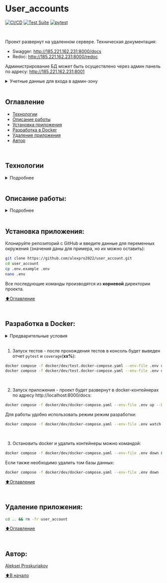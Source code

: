 # User_accounts

[![CI/CD](https://github.com/alexpro2022/user_account/actions/workflows/flow_ci_cd.yaml/badge.svg)](https://github.com/alexpro2022/user_account/actions/workflows/flow_ci_cd.yaml)
[![Test Suite](https://github.com/alexpro2022/user_account/actions/workflows/flow_branch_test.yaml/badge.svg)](https://github.com/alexpro2022/user_account/actions/workflows/flow_branch_test.yaml)
[![pytest](https://img.shields.io/badge/pytest-95%25-light_green?logo=pytest)](https://github.com/alexpro2022/user_account/actions/runs/14718646011/job/41307783686#step:7:353)

<br>

Проект развернут на удаленном сервере.
Техническая документация:
  - Swagger: http://185.221.162.231:8000/docs
  - Redoc: http://185.221.162.231:8000/redoc

<!-- Для разработки используются эндпойнты по адресу:
http://185.221.162.231:8000/docs#/Development<br>
Сервисные эндпойнты по адресу:
http://185.221.162.231:8000/docs#/Secrets<br> -->

Администрирование БД может быть осуществлено через админ панель по адресу:
http://185.221.162.231:8001<br>
<details><summary>Учетные данные для входа в админ-зону</summary><br>

Пароль: `postgres`<br>

![alt text](images/credentials.png)

<h1></h1>
</details>


<br>



## Оглавление
- [Технологии](#технологии)
- [Описание работы](#описание-работы)
- [Установка приложения](#установка-приложения)
- [Разработка в Docker](#разработка-в-Docker)
- [Удаление приложения](#удаление-приложения)
- [Автор](#автор)

<br>



## Технологии
<details><summary>Подробнее</summary><br>

[![Python](https://img.shields.io/badge/python-3.10%20%7C%203.11%20%7C%203.12%20%7C%203.13-blue?logo=python)](https://www.python.org/)
[![FastAPI](https://img.shields.io/badge/-FastAPI-464646?logo=fastapi)](https://fastapi.tiangolo.com/)
[![Pydantic](https://img.shields.io/badge/pydantic-2-blue?logo=Pydantic)](https://docs.pydantic.dev/)
[![PostgreSQL](https://img.shields.io/badge/-PostgreSQL-464646?logo=PostgreSQL)](https://www.postgresql.org/)
[![asyncpg](https://img.shields.io/badge/-asyncpg-464646?logo=PostgreSQL)](https://pypi.org/project/asyncpg/)
[![SQLAlchemy](https://img.shields.io/badge/SQLAlchemy-2-blue?logo=sqlalchemy)](https://www.sqlalchemy.org/)
[![Alembic](https://img.shields.io/badge/-Alembic-464646?logo=alembic)](https://alembic.sqlalchemy.org/en/latest/)
[![Uvicorn](https://img.shields.io/badge/-Uvicorn-464646?logo=Uvicorn)](https://www.uvicorn.org/)
[![docker](https://img.shields.io/badge/-Docker-464646?logo=docker)](https://www.docker.com/)
[![docker_compose](https://img.shields.io/badge/-Docker%20Compose-464646?logo=docker)](https://docs.docker.com/compose/)
[![docker_hub](https://img.shields.io/badge/-Docker_Hub-464646?logo=docker)](https://hub.docker.com/)
[![GitHub_Actions](https://img.shields.io/badge/-GitHub_Actions-464646?logo=GitHub)](https://docs.github.com/en/actions)
[![httpx](https://img.shields.io/badge/-httpx-464646?logo=httpx)](https://www.python-httpx.org/)
[![Pytest](https://img.shields.io/badge/-Pytest-464646?logo=Pytest)](https://docs.pytest.org/en/latest/)
[![Pytest-asyncio](https://img.shields.io/badge/-pytest--asyncio-464646?logo=Pytest-asyncio)](https://pypi.org/project/pytest-asyncio/)
[![pytest-cov](https://img.shields.io/badge/-pytest--cov-464646?logo=coverage)](https://pytest-cov.readthedocs.io/en/latest/)
[![pre-commit](https://img.shields.io/badge/-pre--commit-464646?logo=pre-commit)](https://pre-commit.com/)
[![factory_boy](https://img.shields.io/badge/-factory_boy-464646?logo=factory_boy)](https://factoryboy.readthedocs.io/en/stable/index.html)
[![toolkit](https://img.shields.io/badge/-toolkit-464646?logo=rocket)](https://pypi.org/project/app-toolkit-package/)

<h1></h1>
</details>
<br>



## Описание работы:
<details><summary>Подробнее</summary><br>

#### Реализована работа со следующими сущностями:
  ☑ Пользователь<br>
  ☑ Администратор<br>
  ☑ Счет - имеет баланс, привязан к пользователю<br>
  ☑ Платеж(пополнение баланса) - хранит уникальный идентификатор и сумму пополнения счета пользователя<br>

#### Пользователь имеет следующие возможности:
  ☑ Авторизоваться по email/password<br>
  ☑ Получить данные о себе(id, email, full_name)<br>
  ☑ Получить список своих счетов и балансов<br>
  ☑ Получить список своих платежей<br>

#### Администратор дополнительно может:
  ☑ Получить список пользователей<br>
  ☑ Получить/Создать/Удалить/Обновить пользователя<br>
  ☑ Получить список счетов пользователя с балансами<br>
  ☑ Получить список платежей пользователя<br>

#### Для работы с платежами реализован роут эмулирующий обработку вебхука от сторонней платежной системы. При обработке вебхука необходимо:
  ☑ Проверить подпись объекта<br>
  ☑ Проверить существует ли у пользователя такой счет - если нет, его необходимо создать<br>
  ☑ Начислить сумму транзакции на счет пользователя<br>
  ☑ Сохранить транзакцию в базе данных<br>

### Создание и редактирование пользователей, счетов и платежей:

#### Администратор создается при первом запуске приложения по учетным данным из **.env**-файла, по умолчанию:
  ```bash
  EMAIL=admin@admin.com
  PASSWORD=admin_pwd
  FIRST_NAME=admin
  LAST_NAME=admin
  PHONE_NUMBER=+79991112233
  ```

БД заполнена тестовыми данными:
  * Пользователи - 3
  * Счета - 3 на каждого пользователя (итого 9)
  * Платежи - 3 на каждый счет (итого 27)

  #### Пользователь может быть создан с любыми правами.
  - Данные для создания:
  ```json
  {
    "email": "user@user.com",
    "password": "user_pwd",
    "first_name": "user_name",
    "last_name": "user_surname",
    "phone_number": "+79211234567",
    "role": "USER"
  }
  ```
  - и редактирования:

  ```json
  {
    "first_name": "alex",
    "last_name": "pro",
    "phone_number": "+79213452402",
    "role": "ADMIN"
  }
  ```



[⬆️Оглавление](#оглавление)

<h1></h1>
</details>
<br>



## Установка приложения:
Клонируйте репозиторий с GitHub и введите данные для переменных окружения (значения даны для примера, но их можно оставить):

```bash
git clone https://github.com/alexpro2022/user_account.git
cd user_account
cp .env.example .env
nano .env
```
Все последующие команды производятся из **корневой** директории проекта.

[⬆️Оглавление](#оглавление)

<br>



## Разработка в Docker:
<!-- <details><summary>Запуск приложения</summary><br> -->
   <details><summary>Предварительные условия</summary><br>

   Предполагается, что пользователь установил [Docker](https://docs.docker.com/engine/install/) и [Docker Compose](https://docs.docker.com/compose/install/) на локальной машине. Проверить наличие можно выполнив команды:

   ```bash
   docker -v && docker compose version
   ```
   <h1></h1>
   </details>
<br>

1. Запуск тестов - после прохождения тестов в консоль будет выведен отчет `pytest` и `coverage`(**xx%**):
```bash
docker compose -f docker/dev/test.docker-compose.yaml --env-file .env up --build --abort-on-container-exit && \
docker compose -f docker/dev/test.docker-compose.yaml --env-file .env down --volumes && docker system prune -f
```
<br>

2. Запуск приложения - проект будет развернут в docker-контейнерах по адресу http://localhost:8000/docs:
```bash
docker compose -f docker/dev/docker-compose.yaml --env-file .env up --build --detach
```
Для работы удобно использовать режим режим разработки:
```bash
docker compose -f docker/dev/docker-compose.yaml --env-file .env watch --prune --quiet
```
<br>

3. Остановить docker и удалить контейнеры можно командой:
```bash
docker compose -f docker/dev/docker-compose.yaml --env-file .env down && docker system prune -f
```

Если также необходимо удалить том базы данных:
```bash
docker compose -f docker/dev/docker-compose.yaml --env-file .env down --volumes && docker system prune -f
```

[⬆️Оглавление](#оглавление)

<br>



## Удаление приложения:
```bash
cd .. && rm -fr user_account
```

[⬆️Оглавление](#оглавление)

<br>



## Автор:
[Aleksei Proskuriakov](https://github.com/alexpro2022)

[⬆️В начало](#user_accounts)
